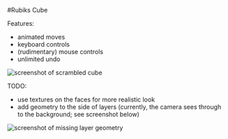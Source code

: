 #Rubiks Cube

Features:

- animated moves
- keyboard controls
- (rudimentary) mouse controls
- unlimited undo

![screenshot of scrambled cube](http://i.imgur.com/E5Ajp86.png)

TODO:

- use textures on the faces for more realistic look
- add geometry to the side of layers (currently, the camera sees through to the background; see screenshot below)

![screenshot of missing layer geometry](http://i.imgur.com/ySVCXSt.png)